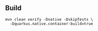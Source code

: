 ## Build

```shell
mvn clean verify -Dnative -DskipTests \
  -Dquarkus.native.container-build=true
```
